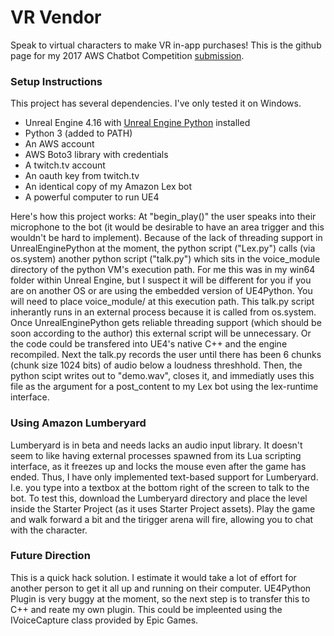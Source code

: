 # VR Vendor
Speak to virtual characters to make VR in-app purchases! This is the github page for my 2017 AWS Chatbot Competition <a href="https://devpost.com/software/vr-vendor">submission</a>. 

<h3> Setup Instructions</h3>

This project has several dependencies. I've only tested it on Windows. 


<ul>
<li>Unreal Engine 4.16 with <a href="https://github.com/20tab/UnrealEnginePython">Unreal Engine Python</a> installed</li>
<li>Python 3 (added to PATH)</li>
<li>An AWS account</li>
<li>AWS Boto3 library with credentials</li>
<li>A twitch.tv account</li>
<li>An oauth key from twitch.tv</li>
<li>An identical copy of my Amazon Lex bot</li>
<li>A powerful computer to run UE4</li>
</ul>

Here's how this project works: At "begin_play()" the user speaks into their microphone to the bot (it would be desirable to have an area trigger and this wouldn't be hard to implement). Because of the lack of threading support in UnrealEnginePython at the moment, the python script ("Lex.py") calls (via os.system) another python script ("talk.py") which sits in the voice_module directory of the python VM's execution path. For me this was in my win64 folder within Unreal Engine, but I suspect it will be different for you if you are on another OS or are using the embedded version of UE4Python. You will need to place voice_module/ at this execution path. This talk.py script inherantly runs in an external process because it is called from os.system. Once UnrealEnginePython gets reliable threading support (which should be soon according to the author) this external script will be unnecessary. Or the code could be transfered into UE4's native C++ and the engine recompiled. Next the talk.py records the user until there has been 6 chunks (chunk size 1024 bits) of audio below a loudness threshhold. Then, the python scipt writes out to "demo.wav", closes it, and immediatly uses this file as the argument for a post_content to my Lex bot using the lex-runtime interface.

<h3>Using Amazon Lumberyard</h3>

Lumberyard is in beta and needs lacks an audio input library. It doesn't seem to like having external processes spawned from its Lua scripting interface, as it freezes up and locks the mouse even after the game has ended. Thus, I have only implemented text-based support for Lumberyard. I.e. you type into a textbox at the bottom right of the screen to talk to the bot. To test this, download the Lumberyard directory and place the level inside the Starter Project (as it uses Starter Project assets). Play the game and walk forward a bit and the tirigger arena will fire, allowing you to chat with the character.

<h3>Future Direction</h3>

This is a quick hack solution. I estimate it would take a lot of effort for another person to get it all up and running on their computer. UE4Python Plugin is very buggy at the moment, so the next step is to transfer this to C++ and reate my own plugin. This could be impleented using the IVoiceCapture class provided by Epic Games. 

